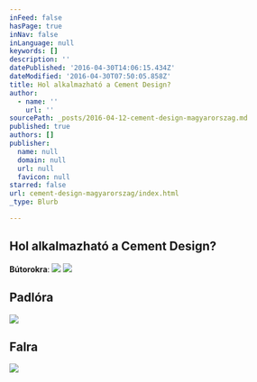 ```yaml
---
inFeed: false
hasPage: true
inNav: false
inLanguage: null
keywords: []
description: ''
datePublished: '2016-04-30T14:06:15.434Z'
dateModified: '2016-04-30T07:50:05.858Z'
title: Hol alkalmazható a Cement Design?
author:
  - name: ''
    url: ''
sourcePath: _posts/2016-04-12-cement-design-magyarorszag.md
published: true
authors: []
publisher:
  name: null
  domain: null
  url: null
  favicon: null
starred: false
url: cement-design-magyarorszag/index.html
_type: Blurb

---
```

## Hol alkalmazható a Cement Design?

**Bútorokra**:
![](https://the-grid-user-content.s3-us-west-2.amazonaws.com/f2c56ac0-cfa7-4c84-8d98-338339318c91.jpg)
![](https://the-grid-user-content.s3-us-west-2.amazonaws.com/025caa02-5ca5-4eda-b6e7-a82037ad8b43.jpg)

## Padlóra
![](https://the-grid-user-content.s3-us-west-2.amazonaws.com/93627977-36a8-4152-8d1e-aadf9095242a.jpg)

## Falra
![](https://the-grid-user-content.s3-us-west-2.amazonaws.com/39807654-200f-4ebd-b007-1d18e6bb42d2.jpg)